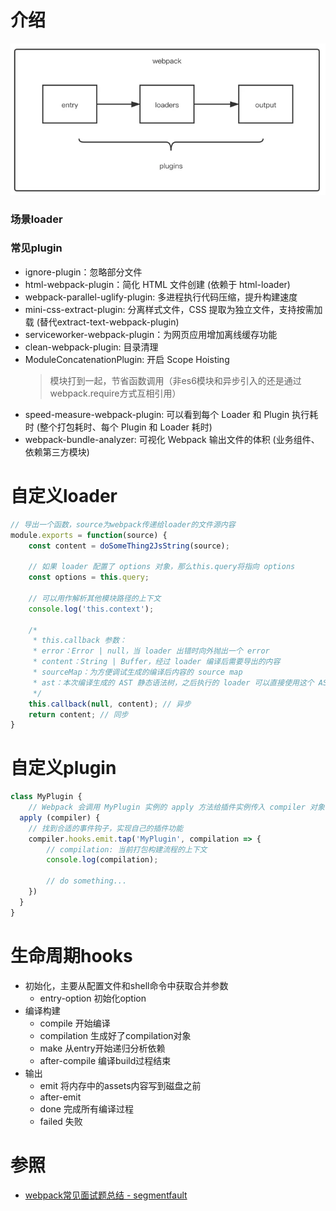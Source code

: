 # 介绍
![](../../images/frontend/webpack.webp)

### 场景loader

### 常见plugin
- ignore-plugin：忽略部分文件
- html-webpack-plugin：简化 HTML 文件创建 (依赖于 html-loader)
- webpack-parallel-uglify-plugin: 多进程执行代码压缩，提升构建速度
- mini-css-extract-plugin: 分离样式文件，CSS 提取为独立文件，支持按需加载 (替代extract-text-webpack-plugin)
- serviceworker-webpack-plugin：为网页应用增加离线缓存功能
- clean-webpack-plugin: 目录清理
- ModuleConcatenationPlugin: 开启 Scope Hoisting
    > 模块打到一起，节省函数调用（非es6模块和异步引入的还是通过 webpack.require方式互相引用）
- speed-measure-webpack-plugin: 可以看到每个 Loader 和 Plugin 执行耗时 (整个打包耗时、每个 Plugin 和 Loader 耗时)
- webpack-bundle-analyzer: 可视化 Webpack 输出文件的体积 (业务组件、依赖第三方模块)

# 自定义loader
```javascript
// 导出一个函数，source为webpack传递给loader的文件源内容
module.exports = function(source) {
    const content = doSomeThing2JsString(source);
    
    // 如果 loader 配置了 options 对象，那么this.query将指向 options
    const options = this.query;
    
    // 可以用作解析其他模块路径的上下文
    console.log('this.context');
    
    /*
     * this.callback 参数：
     * error：Error | null，当 loader 出错时向外抛出一个 error
     * content：String | Buffer，经过 loader 编译后需要导出的内容
     * sourceMap：为方便调试生成的编译后内容的 source map
     * ast：本次编译生成的 AST 静态语法树，之后执行的 loader 可以直接使用这个 AST，进而省去重复生成 AST 的过程
     */
    this.callback(null, content); // 异步
    return content; // 同步
}
```

# 自定义plugin
```javascript
class MyPlugin {
    // Webpack 会调用 MyPlugin 实例的 apply 方法给插件实例传入 compiler 对象
  apply (compiler) {
    // 找到合适的事件钩子，实现自己的插件功能
    compiler.hooks.emit.tap('MyPlugin', compilation => {
        // compilation: 当前打包构建流程的上下文
        console.log(compilation);
        
        // do something...
    })
  }
}
```

# 生命周期hooks
- 初始化，主要从配置文件和shell命令中获取合并参数
    - entry-option 初始化option
- 编译构建
    - compile 开始编译
    - compilation 生成好了compilation对象
    - make 从entry开始递归分析依赖
    - after-compile 编译build过程结束
- 输出
    - emit 将内存中的assets内容写到磁盘之前
    - after-emit
    - done 完成所有编译过程
    - failed 失败

# 参照
- [webpack常见面试题总结 - segmentfault](https://segmentfault.com/a/1190000041100811)